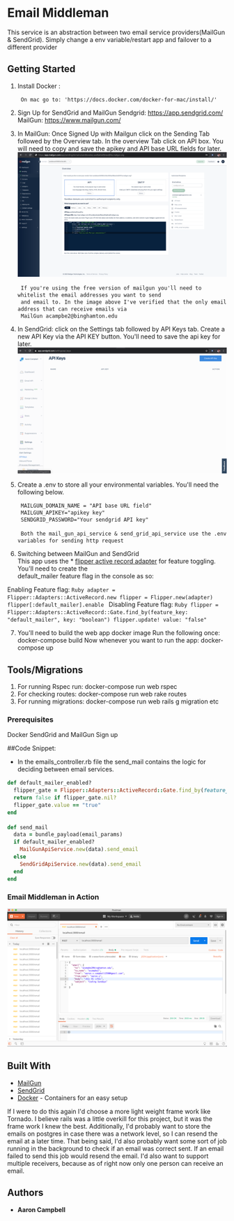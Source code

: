 # Email Middleman

This service is an abstraction between two email service providers(MailGun & SendGrid). Simply change a env variable/restart app and failover to a different provider

## Getting Started

1. Install Docker :

        On mac go to: 'https://docs.docker.com/docker-for-mac/install/'

2. Sign Up for SendGrid and MailGun
        Sendgrid: https://app.sendgrid.com/
        MailGun: https://www.mailgun.com/

3. In MailGun:
        Once Signed Up with Mailgun click on the Sending Tab followed by the Overview tab.
        In the overview Tab click on API box. You will need to copy and save the apikey and API base URL fields for later.
        ![MailGun reference](mailgun.png)

        If you're using the free version of mailgun you'll need to whitelist the email addresses you want to send
        and email to. In the image above I've verified that the only email address that can receive emails via
        MailGun acampbe2@binghamton.edu

4. In SendGrid:
        click on the Settings tab followed by API Keys tab. Create a new API Key via the API KEY button.
        You'll need to save the api key for later.
        ![SendGrid reference](sendgrid.png)

5. Create a .env to store all your environmental variables. You'll need the following below.  

        MAILGUN_DOMAIN_NAME = "API base URL field"
        MAILGUN_APIKEY="apikey key"
        SENDGRID_PASSWORD="Your sendgrid API key"

        Both the mail_gun_api_service & send_grid_api_service use the .env variables for sending http request

6. Switching between MailGun and SendGrid  
        This app uses the * [flipper active record adapter](https://github.com/jnunemaker/flipper/tree/master/docs/active_record) for feature toggling. You'll need to create the     
        default_mailer feature flag in the console as so:

Enabling Feature flag:
        ````Ruby
          adapter = Flipper::Adapters::ActiveRecord.new
          flipper = Flipper.new(adapter)
          flipper[:default_mailer].enable
        ````
Disabling Feature flag:
        ````Ruby
          flipper = Flipper::Adapters::ActiveRecord::Gate.find_by(feature_key: "default_mailer", key: "boolean")
          flipper.update! value: "false"
        ````

7. You'll need to build the web app docker image
        Run the following once: docker-compose build
        Now whenever you want to run the app: docker-compose up

## Tools/Migrations
1. For running Rspec run: docker-compose run web rspec
2. For checking routes: docker-compose run web rake routes
3. For running migrations: docker-compose run web rails g migration etc

### Prerequisites
Docker
SendGrid and MailGun Sign up

##Code Snippet:
  - In the emails_controller.rb file the send_mail contains the logic for deciding between email services.
````Ruby
def default_mailer_enabled?
  flipper_gate = Flipper::Adapters::ActiveRecord::Gate.find_by(feature_key: "default_mailer", key: "boolean")
  return false if flipper_gate.nil?
  flipper_gate.value == "true"
end

def send_mail
  data = bundle_payload(email_params)
  if default_mailer_enabled?
    MailGunApiService.new(data).send_email
  else
    SendGridApiService.new(data).send_email
  end
end
````

### Email Middleman in Action

![Email Middleman](postman_example.png)


## Built With

* [MailGun](https://www.mailgun.com/)
* [SendGrid](https://sendgrid.com/)
* [Docker](https://docs.docker.com/docker-for-mac/install/) - Containers for an easy setup


If I were to do this again I'd choose a more light weight frame work like Tornado. I believe rails was a little overkill for this project, but it was the frame work I knew the best. Additionally, I'd probably want to store the emails on postgres in
case there was a network level, so I can resend the email at a later time. That being said, I'd also probably want some sort of
job running in the background to check if an email was correct sent. If an email failed to send this job would resend the email.
I'd also want to support multiple receivers, because as of right now only one person can receive an email.   

## Authors

* **Aaron Campbell**
